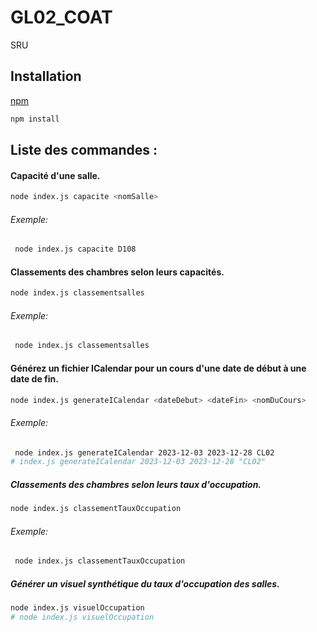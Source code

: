 # GL02_COAT
SRU

## Installation

[npm](https://www.npmjs.com/)

```bash
npm install
```

## Liste des commandes : 
#### Capacité d'une salle.

```bash
node index.js capacite <nomSalle>
```
###### Exemple: 
```bash
 node index.js capacite D108
```
#### Classements des chambres selon leurs capacités.

```bash
node index.js classementsalles
```
###### Exemple: 
```bash
 node index.js classementsalles
```
#### Générez un fichier ICalendar pour un cours d'une date de début à une date de fin.

```bash
node index.js generateICalendar <dateDebut> <dateFin> <nomDuCours>
```
###### Exemple: 
```bash
 node index.js generateICalendar 2023-12-03 2023-12-28 CL02
# index.js generateICalendar 2023-12-03 2023-12-28 "CL02"
```
##### Classements des chambres selon leurs taux d'occupation.
```bash
node index.js classementTauxOccupation
```
###### Exemple: 
```bash
 node index.js classementTauxOccupation
```
##### Générer un visuel synthétique du taux d'occupation des salles.

```bash
node index.js visuelOccupation
# node index.js visuelOccupation
```
